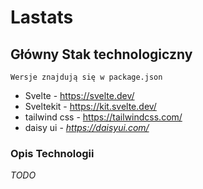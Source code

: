 # Lastats

## Główny Stak technologiczny
```Wersje znajdują się w package.json```
- Svelte  - https://svelte.dev/
- Sveltekit - https://kit.svelte.dev/
- tailwind css - https://tailwindcss.com/
- daisy ui - *https://daisyui.com/*

### Opis Technologii 

*TODO*